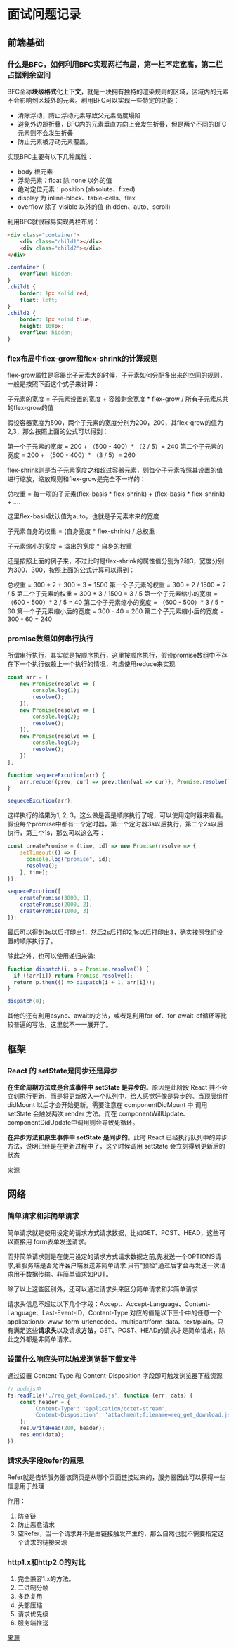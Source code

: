# 面试问题记录

## 前端基础

### 什么是BFC，如何利用BFC实现两栏布局，第一栏不定宽高，第二栏占据剩余空间

BFC全称**块级格式化上下文**，就是一块拥有独特的渲染规则的区域，区域内的元素不会影响到区域外的元素。利用BFC可以实现一些特定的功能：

- 清除浮动，防止浮动元素导致父元素高度塌陷
- 避免外边距折叠，BFC内的元素垂直方向上会发生折叠，但是两个不同的BFC元素则不会发生折叠
- 防止元素被浮动元素覆盖。

实现BFC主要有以下几种属性：

- body 根元素
- 浮动元素：float 除 none 以外的值
- 绝对定位元素：position (absolute、fixed)
- display 为 inline-block、table-cells、flex
- overflow 除了 visible 以外的值 (hidden、auto、scroll)

利用BFC就很容易实现两栏布局：

```html
<div class="container">
    <div class="child1"></div>
    <div class="child2"></div>
</div>
```

```css
.container {
    overflow: hidden;
}
.child1 {
    border: 1px solid red;
    float: left;
}
.child2 {
    border: 1px solid blue;
    height: 100px;
    overflow: hidden;
}
```

### flex布局中flex-grow和flex-shrink的计算规则

flex-grow属性是容器比子元素大的时候，子元素如何分配多出来的空间的规则，一般是按照下面这个式子来计算：

子元素的宽度 = 子元素设置的宽度 + 容器剩余宽度 * flex-grow / 所有子元素总共的flex-grow的值

假设容器宽度为500，两个子元素的宽度分别为200，200，其flex-grow的值为2,3，那么按照上面的公式可以得到：

第一个子元素的宽度 = 200 + （500 - 400）* （2 / 5）= 240
第二个子元素的宽度 = 200 + （500 - 400）* （3 / 5）= 260

flex-shrink则是当子元素宽度之和超过容器元素，则每个子元素按照其设置的值进行缩放，缩放规则和flex-grow是完全不一样的：

总权重 = 每一项的子元素(flex-basis * flex-shrink) + (flex-basis * flex-shrink) + ....

这里flex-basis默认值为auto，也就是子元素本来的宽度

子元素自身的权重 = (自身宽度 * flex-shrink) / 总权重

子元素缩小的宽度 = 溢出的宽度 * 自身的权重

还是按照上面的例子来，不过此时是flex-shrink的属性值分别为2和3，宽度分别为300，300，按照上面的公式计算可以得到：

总权重 = 300 * 2 + 300 * 3 = 1500
第一个子元素的权重 = 300 * 2 / 1500 = 2 / 5
第二个子元素的权重 = 300 * 3 / 1500 = 3 / 5
第一个子元素缩小的宽度 = （600 - 500）* 2 / 5 = 40
第二个子元素缩小的宽度 = （600 - 500）* 3 / 5 = 60
第一个子元素缩小后的宽度 = 300 - 40 = 260
第二个子元素缩小后的宽度 = 300 - 60 = 240
### promise数组如何串行执行

所谓串行执行，其实就是按顺序执行，这里按顺序执行，假设promise数组中不存在下一个执行依赖上一个执行的情况，考虑使用reduce来实现

```js
const arr = [
    new Promise(resolve => {
        console.log(1);
        resolve();
    }),
    new Promise(resolve => {
        console.log(2);
        resolve();
    }),
    new Promise(resolve => {
        console.log(3);
        resolve();
    })
];

function sequeceExcution(arr) {
    arr.reduce((prev, cur) => prev.then(val => cur)}, Promise.resolve());
}

sequeceExcution(arr);
```

这样执行的结果为1, 2, 3，这么做是否是顺序执行了呢，可以使用定时器来看看。假设每个promise中都有一个定时器，第一个定时器3s以后执行，第二个2s以后执行，第三个1s，那么可以这么写：

```js
const createPromise = (time, id) => new Promise(resolve => {
    setTimeout(() => {
      console.log("promise", id);
      resolve();
    }, time);
});

sequeceExcution([
    createPromise(3000, 1),
    createPromise(2000, 2),
    createPromise(1000, 3)
]);

```

最后可以得到3s以后打印出1，然后2s后打印2,1s以后打印出3，确实按照我们设置的顺序执行了。

除此之外，也可以使用递归来做:

```js
function dispatch(i, p = Promise.resolve()) {
  if (!arr[i]) return Promise.resolve();
  return p.then(() => dispatch(i + 1, arr[i]));
}

dispatch(0);
```

其他的还有利用async、await的方法，或者是利用for-of、for-await-of循环等比较普遍的写法，这里就不一一展开了。


## 框架

### React 的 setState是同步还是异步

**在生命周期方法或是合成事件中 setState 是异步的**。原因是此阶段 React 并不会立刻执行更新，而是将更新放入一个队列中，给人感觉好像是异步的。当顶层组件 didMount 以后才会开始更新。需要注意在 componentDidMount 中 调用 setState 会触发两次 render 方法。而在 componentWillUpdate、componentDidUpdate中调用则会导致死循环。

**在异步方法和原生事件中 setState 是同步的**。此时 React 已经执行队列中的异步方法，说明已经是在更新过程中了，这个时候调用 setState 会立刻得到更新后的状态

[来源](https://juejin.cn/post/6844903781813993486#heading-10)

## 网络

### 简单请求和非简单请求

简单请求就是使用设定的请求方式请求数据，比如GET、POST、HEAD，这些可以直接用 form表单发送请求。

而非简单请求则是在使用设定的请求方式请求数据之前,先发送一个OPTIONS请求,看服务端是否允许客户端发送非简单请求.只有"预检"通过后才会再发送一次请求用于数据传输。非简单请求如PUT。

除了以上这些区别外，还可以通过请求头来区分简单请求和非简单请求

请求头信息不超过以下几个字段：Accept、Accept-Language、Content-Language、Last-Event-ID，Content-Type 对应的值是以下三个中的任意一个 application/x-www-form-urlencoded、multipart/form-data、text/plain。只有满足这些**请求头**以及请求**方法**，GET、POST、HEAD的请求才是简单请求，除此之外都是非简单请求。

### 设置什么响应头可以触发浏览器下载文件

通过设置 Content-Type 和 Content-Disposition 字段即可触发浏览器下载资源

```javascript
// nodejs中
fs.readFile('./req_get_download.js', function (err, data) {
    const header = {
        'Content-Type': 'application/octet-stream',
        'Content-Disposition': 'attachment;filename=req_get_download.js'
    };
    res.writeHead(200, header);
    res.end(data);
});
```

### 请求头字段Refer的意思

Refer就是告诉服务器该网页是从哪个页面链接过来的，服务器因此可以获得一些信息用于处理

作用：
1. 防盗链
2. 防止恶意请求
3. 空Refer，当一个请求并不是由链接触发产生的，那么自然也就不需要指定这个请求的链接来源

### http1.x和http2.0的对比

1. 完全兼容1.x的方法。
2. 二进制分帧
3. 多路复用
4. 头部压缩
5. 请求优先级
6. 服务端推送

[来源](https://juejin.cn/post/6844903984524705800)
